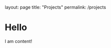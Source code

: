 layout: page
title: "Projects"
permalink: /projects

<h1 id="hello">Hello</h1>
<div class="awesome"> <p>I am content!</p> </div>

